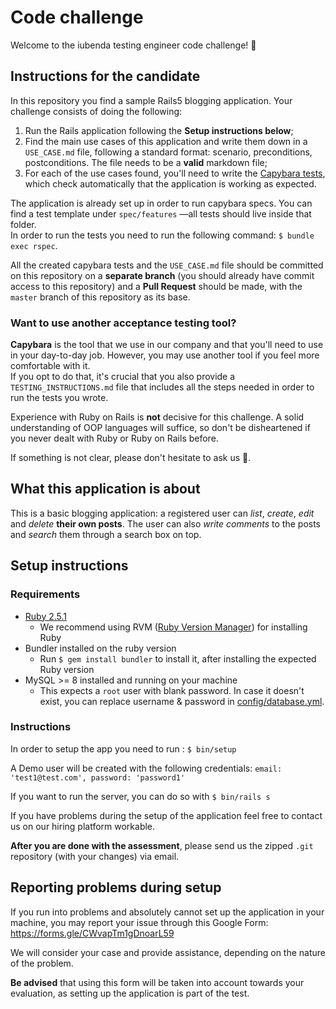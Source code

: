 # Code challenge

Welcome to the iubenda testing engineer code challenge! 🎉

## Instructions for the candidate

In this repository you find a sample Rails5 blogging application. Your challenge consists of doing the following:

1. Run the Rails application following the **Setup instructions below**;
2. Find the main use cases of this application and write them down in a `USE_CASE.md` file, following a standard format: scenario, preconditions, postconditions. The file needs to be a **valid** markdown file;
3. For each of the use cases found, you'll need to write the [Capybara tests](https://github.com/teamcapybara/capybara), which check automatically that the application is working as expected.

The application is already set up in order to run capybara specs. You can find a test template under `spec/features` —all tests should live inside that folder.<br>
In order to run the tests you need to run the following command: `$ bundle exec rspec`.

All the created capybara tests and the `USE_CASE.md` file should be committed on this repository on a **separate branch** (you should already have commit access to this repository) and a **Pull Request** should be made, with the `master` branch of this repository as its base.

### Want to use another acceptance testing tool?

**Capybara** is the tool that we use in our company and that you'll need to use in your day-to-day job. However, you may use another tool if you feel more comfortable with it.<br>If you opt to do that, it's crucial that you also provide a `TESTING_INSTRUCTIONS.md` file that includes all the steps needed in order to run the tests you wrote.

Experience with Ruby on Rails is **not** decisive for this challenge. A solid understanding of OOP languages will suffice, so don't be disheartened if you never dealt with Ruby or Ruby on Rails before.

If something is not clear, please don't hesitate to ask us 🙂.

## What this application is about

This is a basic blogging application: a registered user can *list*, *create*, *edit* and *delete* **their own posts**.
The user can also *write comments* to the posts and *search* them through a search box on top.

## Setup instructions

### Requirements

- [Ruby 2.5.1](https://www.ruby-lang.org/en/documentation/installation/)
   - We recommend using RVM ([Ruby Version Manager](https://rvm.io/)) for installing Ruby
- Bundler installed on the ruby version
   - Run `$ gem install bundler` to install it, after installing the expected Ruby version
- MySQL >= 8 installed and running on your machine
   - This expects a `root` user with blank password. In case it doesn't exist, you can replace username & password in [config/database.yml](/config/database.yml).

### Instructions

In order to setup the app you need to run : `$ bin/setup`

A Demo user will be created with the following credentials: `email: 'test1@test.com', password: 'password1'`

If you want to run the server, you can do so with `$ bin/rails s`

If you have problems during the setup of the application feel free to contact us on our hiring platform workable.

**After you are done with the assessment**, please send us the zipped `.git` repository (with your changes) via email.

## Reporting problems during setup
If you run into problems and absolutely cannot set up the application in your machine, you may report your issue through this Google Form: https://forms.gle/CWvapTm1gDnoarL59

We will consider your case and provide assistance, depending on the nature of the problem.

**Be advised** that using this form will be taken into account towards your evaluation, as setting up the application is part of the test.
